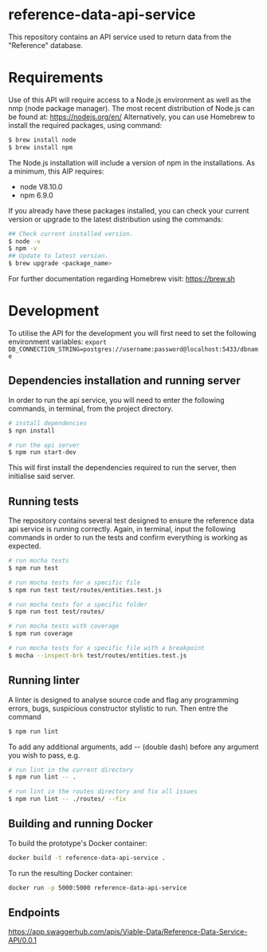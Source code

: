 # reference-data-api-service
This repository contains an API service used to return data from the "Reference" database. 

# Requirements  
Use of this API will require access to a Node.js environment as well as the nmp (node package manager). The most recent distribution of Node.js can be found at:
https://nodejs.org/en/
Alternatively, you can use Homebrew to install the required packages, using command:
```sh
$ brew install node
$ brew install npm
```
The Node.js installation will include a version of npm in the installations. 
As a minimum, this AIP requires:
- node V8.10.0
- npm 6.9.0

If you already have these packages installed, you can check your current version or upgrade to the latest distribution using the commands:
```sh
## Check current installed version.
$ node -v
$ npm -v
## Update to latest version.
$ brew upgrade <package_name>
```
For further documentation regarding Homebrew visit:
https://brew.sh

# Development
To utilise the API for the development you will first need to set the following environment variables:
`export DB_CONNECTION_STRING=postgres://username:password@localhost:5433/dbname`

## Dependencies installation and running server
In order to run the api service, you will need to enter the following commands, in terminal, from the project directory. 
```bash
# install dependencies
$ npn install

# run the api server
$ npm run start-dev
```
This will first install the dependencies required to run the server, then initialise said server.

## Running tests
The repository contains several test designed to ensure the reference data api service is running correctly. Again, in terminal, input the following commands in order to run the tests and confirm everything is working as expected.

```sh
# run mocha tests
$ npm run test

# run mocha tests for a specific file
$ npm run test test/routes/entities.test.js

# run mocha tests for a specific folder
$ npm run test test/routes/

# run mocha tests with coverage
$ npm run coverage

# run mocha tests for a specific file with a breakpoint
$ mocha --inspect-brk test/routes/entities.test.js
```

## Running linter
A linter is designed to analyse source code and flag any programming errors, bugs, suspicious constructor stylistic  to run. Then entre the command
```sh
$ npm run lint
```
To add any additional arguments, add -- (double dash) before any argument you wish to pass, e.g.
```sh
# run lint in the current directory
$ npm run lint -- .

# run lint in the routes directory and fix all issues
$ npm run lint -- ./routes/ --fix
```

## Building and running Docker
To build the prototype's Docker container:
```sh
docker build -t reference-data-api-service .
```

To run the resulting Docker container:
```sh
docker run -p 5000:5000 reference-data-api-service
```

## Endpoints
https://app.swaggerhub.com/apis/Viable-Data/Reference-Data-Service-API/0.0.1

